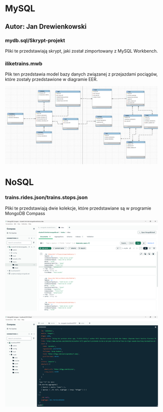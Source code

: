 # MySQL
## Autor: Jan Drewienkowski
### mydb.sql/Skrypt-projekt
Pliki te przedstawiają skrypt, jaki został zimportowany z MySQL Workbench.
### iliketrains.mwb
Plik ten przedstawia model bazy danych związanej z przejazdami pociągów, które zostały przedstawione w diagramie EER.

![1](img/1.png)

# NoSQL
### trains.rides.json/trains.stops.json
Pliki te przedstawiają dwie kolekcje, które przedstawiane są w programie MongoDB Compass

![1](img/2.png)

![1](img/3.png)
